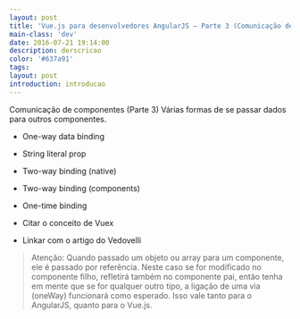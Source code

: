 ```yaml
---
layout: post
title: 'Vue.js para desenvolvedores AngularJS – Parte 3 (Comunicação de componentes)'
main-class: 'dev'
date: 2016-07-21 19:14:00 
description: derscricao
color: '#637a91'
tags: 
layout: post
introduction: introducao
---
```


Comunicação de componentes (Parte 3)
Várias formas de se passar dados para outros componentes.
- One-way data binding  
- String literal prop  
- Two-way binding (native)  
- Two-way binding (components)  
- One-time binding  

- Citar o conceito de Vuex  
- Linkar com o artigo do Vedovelli

> Atenção: Quando passado um objeto ou array para um componente, ele é passado por referência. Neste caso se for modificado no componente filho, refletirá também no componente pai, então tenha em mente que se for qualquer outro tipo, a ligação de uma via (oneWay) funcionará como esperado. Isso vale tanto para o AngularJS, quanto para o Vue.js.

